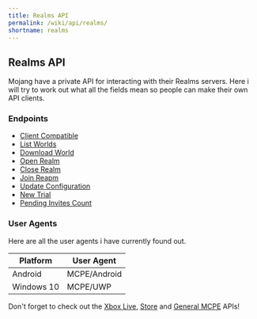 ```yaml
---
title: Realms API
permalink: /wiki/api/realms/
shortname: realms
---
```

## Realms API
Mojang have a private API for interacting with their Realms servers. Here i will try to work out what all the fields mean so people can make their own API clients.  

### Endpoints

* [Client Compatible](client-compatible/)
* [List Worlds](list-worlds/)  
* [Download World](download-world/)  
* [Open Realm](open/)  
* [Close Realm](close/)  
* [Join Reapm](join/)  
* [Update Configuration](configuration/)  
* [New Trial](new-trial/)  
* [Pending Invites Count](invites-count/)  
  
### User Agents
Here are all the user agents i have currently found out.

|Platform|User Agent|
|--------|----------|
|Android|MCPE/Android|
|Windows 10|MCPE/UWP|
  
Don't forget to check out the [Xbox Live](../xboxlive/), [Store](../store/) and [General MCPE](../mcpe/) APIs!
